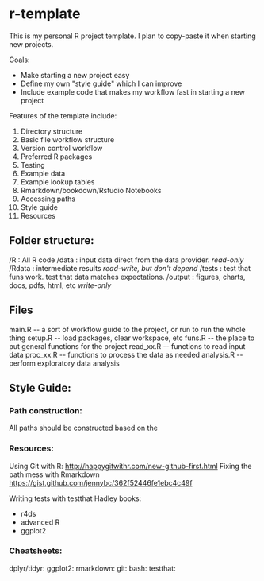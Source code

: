 # r-template

This is my personal R project template. I plan to copy-paste it when starting new projects.

Goals:
- Make starting a new project easy
- Define my own "style guide" which I can improve
- Include example code that makes my workflow fast in starting a new project


Features of the template include:

1)  Directory structure
2)  Basic file workflow structure
3)  Version control workflow
4)  Preferred R packages
5)  Testing
6)  Example data
7)  Example lookup tables
8)  Rmarkdown/bookdown/Rstudio Notebooks
9)  Accessing paths
10) Style guide
11) Resources


## Folder structure:

/R : All R code
/data : input data direct from the data provider. *read-only*
/Rdata : intermediate results *read-write, but don't depend*
/tests : test that funs work. test that data matches expectations.
/output : figures, charts, docs, pdfs, html, etc *write-only*


## Files

main.R -- a sort of workflow guide to the project, or run to run the whole thing
setup.R -- load packages, clear workspace, etc
funs.R -- the place to put general functions for the project
read_xx.R -- functions to read input data
proc_xx.R -- functions to process the data as needed
analysis.R -- perform exploratory data analysis


## Style Guide:



### Path construction:

All paths should be constructed based on the 


### Resources:

Using Git with R: http://happygitwithr.com/new-github-first.html
Fixing the path mess with Rmarkdown https://gist.github.com/jennybc/362f52446fe1ebc4c49f

Writing tests with testthat
Hadley books:
- r4ds
- advanced R
- ggplot2


### Cheatsheets:

dplyr/tidyr:
ggplot2:
rmarkdown:
git:
bash:
testthat:



